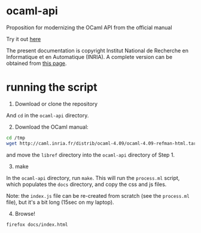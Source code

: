 # ocaml-api

Proposition for modernizing the OCaml API from the official manual

Try it out [here](https://sanette.github.io/ocaml-api/)


The present documentation is copyright Institut National de Recherche
en Informatique et en Automatique (INRIA). A complete version can be
obtained from
[this page](http://caml.inria.fr/pub/docs/manual-ocaml/).

# running the script

1. Download or clone the repository

And `cd` in the `ocaml-api` directory.

2. Download the OCaml manual:

```bash
cd /tmp
wget http://caml.inria.fr/distrib/ocaml-4.09/ocaml-4.09-refman-html.tar.gz
```

and move the `libref` directory into the `ocaml-api` directory of Step 1.

3. make

In the `ocaml-api` directory, run `make`.  This will run the
`process.ml` script, which populates the `docs` directory, and copy
the css and js files.

Note: the `index.js` file can be re-created from scratch (see the
`process.ml` file), but it's a bit long (15sec on my laptop).

4. Browse!

`firefox docs/index.html`
